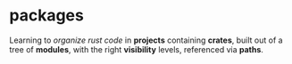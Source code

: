 # packages
Learning to _organize rust code_ in **projects** containing **crates**, built out of a tree of **modules**, with the right **visibility** levels, referenced via **paths**.
